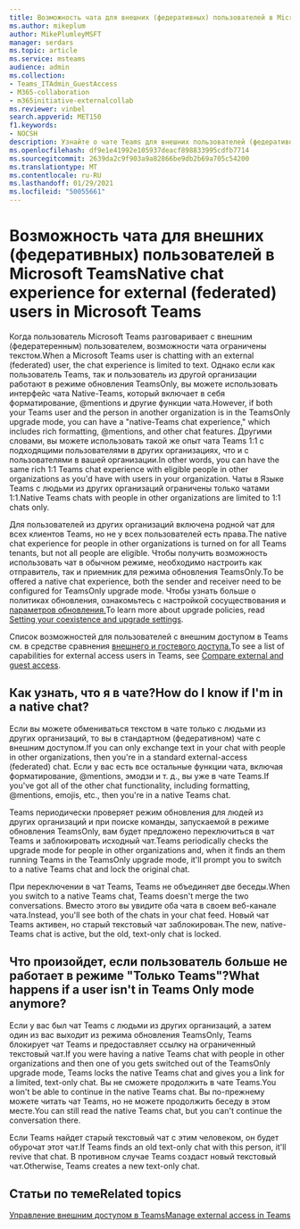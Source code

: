 ```yaml
---
title: Возможность чата для внешних (федеративных) пользователей в Microsoft Teams
ms.author: mikeplum
author: MikePlumleyMSFT
manager: serdars
ms.topic: article
ms.service: msteams
audience: admin
ms.collection:
- Teams_ITAdmin_GuestAccess
- M365-collaboration
- m365initiative-externalcollab
ms.reviewer: vinbel
search.appverid: MET150
f1.keywords:
- NOCSH
description: Узнайте о чате Teams для внешних пользователей (федеративов) в Microsoft Teams, где оба пользователя находятся в режиме обновления TeamsOnly.
ms.openlocfilehash: df9e1e41992e105937deacf898833995cdfb7714
ms.sourcegitcommit: 2639da2c9f903a9a82866be9db2b69a705c54200
ms.translationtype: MT
ms.contentlocale: ru-RU
ms.lasthandoff: 01/29/2021
ms.locfileid: "50055661"
---
```

# <a name="native-chat-experience-for-external-federated-users-in-microsoft-teams"></a><span data-ttu-id="f44b5-103">Возможность чата для внешних (федеративных) пользователей в Microsoft Teams</span><span class="sxs-lookup"><span data-stu-id="f44b5-103">Native chat experience for external (federated) users in Microsoft Teams</span></span>

<span data-ttu-id="f44b5-104">Когда пользователь Microsoft Teams разговаривает с внешним (федератеренным) пользователем, возможности чата ограничены текстом.</span><span class="sxs-lookup"><span data-stu-id="f44b5-104">When a Microsoft Teams user is chatting with an external (federated) user, the chat experience is limited to text.</span></span> <span data-ttu-id="f44b5-105">Однако если как пользователь Teams, так и пользователь из другой организации работают в режиме обновления TeamsOnly, вы можете использовать интерфейс чата Native-Teams, который включает в себя форматирование, @mentions и другие функции чата.</span><span class="sxs-lookup"><span data-stu-id="f44b5-105">However, if both your Teams user and the person in another organization is in the TeamsOnly upgrade mode, you can have a "native-Teams chat experience," which includes rich formatting, @mentions, and other chat features.</span></span> <span data-ttu-id="f44b5-106">Другими словами, вы можете использовать такой же опыт чата Teams 1:1 с подходящими пользователями в других организациях, что и с пользователями в вашей организации.</span><span class="sxs-lookup"><span data-stu-id="f44b5-106">In other words, you can have the same rich 1:1 Teams chat experience with eligible people in other organizations as you'd have with users in your organization.</span></span> <span data-ttu-id="f44b5-107">Чаты в Языке Teams с людьми из других организаций ограничены только чатами 1:1.</span><span class="sxs-lookup"><span data-stu-id="f44b5-107">Native Teams chats with people in other organizations are limited to 1:1 chats only.</span></span>

<span data-ttu-id="f44b5-108">Для пользователей из других организаций включена родной чат для всех клиентов Teams, но не у всех пользователей есть права.</span><span class="sxs-lookup"><span data-stu-id="f44b5-108">The native chat experience for people in other organizations is turned on for all Teams tenants, but not all people are eligible.</span></span> <span data-ttu-id="f44b5-109">Чтобы получить возможность использовать чат в обычном режиме, необходимо настроить как отправитель, так и приемник для режима обновления TeamsOnly.</span><span class="sxs-lookup"><span data-stu-id="f44b5-109">To be offered a native chat experience, both the sender and receiver need to be configured for TeamsOnly upgrade mode.</span></span> <span data-ttu-id="f44b5-110">Чтобы узнать больше о политиках обновления, ознакомьтесь с настройкой сосуществования и [параметров обновления.](setting-your-coexistence-and-upgrade-settings.md)</span><span class="sxs-lookup"><span data-stu-id="f44b5-110">To learn more about upgrade policies, read [Setting your coexistence and upgrade settings](setting-your-coexistence-and-upgrade-settings.md).</span></span>

<span data-ttu-id="f44b5-111">Список возможностей для пользователей с внешним доступом в Teams см. в средстве сравнения [внешнего и гостевого доступа.](communicate-with-users-from-other-organizations.md#compare-external-and-guest-access)</span><span class="sxs-lookup"><span data-stu-id="f44b5-111">To see a list of capabilities for external access users in Teams, see [Compare external and guest access](communicate-with-users-from-other-organizations.md#compare-external-and-guest-access).</span></span>

## <a name="how-do-i-know-if-im-in-a-native-chat"></a><span data-ttu-id="f44b5-112">Как узнать, что я в чате?</span><span class="sxs-lookup"><span data-stu-id="f44b5-112">How do I know if I'm in a native chat?</span></span>

<span data-ttu-id="f44b5-113">Если вы можете обмениваться текстом в чате только с людьми из других организаций, то вы в стандартном (федеративном) чате с внешним доступом.</span><span class="sxs-lookup"><span data-stu-id="f44b5-113">If you can only exchange text in your chat with people in other organizations, then you're in a standard external-access (federated) chat.</span></span> <span data-ttu-id="f44b5-114">Если у вас есть все остальные функции чата, включая форматирование, @mentions, эмодзи и т. д., вы уже в чате Teams.</span><span class="sxs-lookup"><span data-stu-id="f44b5-114">If you've got all of the other chat functionality, including formatting, @mentions, emojis, etc., then you're in a native Teams chat.</span></span> 

<span data-ttu-id="f44b5-115">Teams периодически проверяет режим обновления для людей из других организаций и при поиске команды, запускаемой в режиме обновления TeamsOnly, вам будет предложено переключиться в чат Teams и заблокировать исходный чат.</span><span class="sxs-lookup"><span data-stu-id="f44b5-115">Teams periodically checks the upgrade mode for people in other organizations and, when it finds an them running Teams in the TeamsOnly upgrade mode, it'll prompt you to switch to a native Teams chat and lock the original chat.</span></span>

<span data-ttu-id="f44b5-116">При переключении в чат Teams, Teams не объединяет две беседы.</span><span class="sxs-lookup"><span data-stu-id="f44b5-116">When you switch to a native Teams chat, Teams doesn't merge the two conversations.</span></span> <span data-ttu-id="f44b5-117">Вместо этого вы увидите оба чата в своем веб-канале чата.</span><span class="sxs-lookup"><span data-stu-id="f44b5-117">Instead, you'll see both of the chats in your chat feed.</span></span> <span data-ttu-id="f44b5-118">Новый чат Teams активен, но старый текстовый чат заблокирован.</span><span class="sxs-lookup"><span data-stu-id="f44b5-118">The new, native-Teams chat is active, but the old, text-only chat is locked.</span></span>



## <a name="what-happens-if-a-user-isnt-in-teams-only-mode-anymore"></a><span data-ttu-id="f44b5-119">Что произойдет, если пользователь больше не работает в режиме "Только Teams"?</span><span class="sxs-lookup"><span data-stu-id="f44b5-119">What happens if a user isn't in Teams Only mode anymore?</span></span>

<span data-ttu-id="f44b5-120">Если у вас был чат Teams с людьми из других организаций, а затем один из вас выходит из режима обновления TeamsOnly, Teams блокирует чат Teams и предоставляет ссылку на ограниченный текстовый чат.</span><span class="sxs-lookup"><span data-stu-id="f44b5-120">If you were having a native Teams chat with people in other organizations and then one of you gets switched out of the TeamsOnly upgrade mode, Teams locks the native Teams chat and gives you a link for a limited, text-only chat.</span></span> <span data-ttu-id="f44b5-121">Вы не сможете продолжить в чате Teams.</span><span class="sxs-lookup"><span data-stu-id="f44b5-121">You won't be able to continue in the native Teams chat.</span></span> <span data-ttu-id="f44b5-122">Вы по-прежнему можете читать чат Teams, но не можете продолжить беседу в этом месте.</span><span class="sxs-lookup"><span data-stu-id="f44b5-122">You can still read the native Teams chat, but you can't continue the conversation there.</span></span>

<span data-ttu-id="f44b5-123">Если Teams найдет старый текстовый чат с этим человеком, он будет обурочат этот чат.</span><span class="sxs-lookup"><span data-stu-id="f44b5-123">If Teams finds an old text-only chat with this person, it'll revive that chat.</span></span> <span data-ttu-id="f44b5-124">В противном случае Teams создаст новый текстовый чат.</span><span class="sxs-lookup"><span data-stu-id="f44b5-124">Otherwise, Teams creates a new text-only chat.</span></span>


## <a name="related-topics"></a><span data-ttu-id="f44b5-125">Статьи по теме</span><span class="sxs-lookup"><span data-stu-id="f44b5-125">Related topics</span></span>

[<span data-ttu-id="f44b5-126">Управление внешним доступом в Teams</span><span class="sxs-lookup"><span data-stu-id="f44b5-126">Manage external access in Teams</span></span>](manage-external-access.md)
